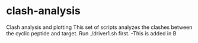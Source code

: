 # clash-analysis
Clash analysis and plotting
This set of scripts analyzes the clashes between the cyclic peptide and target.
Run ./driver1.sh first.
-This is added in B
